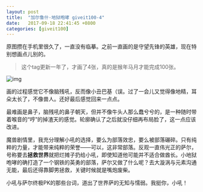 ```yaml
---
layout: post
title:  "加尔鲁什·地狱咆哮 giveit100-4"
date:   2017-09-18 22:41:45 +0800
categories: [giveit100]
---
```


原图攒在手机里很久了，一直没有临摹。之前一直画的是守望先锋的英雄，现在特别想画点儿别的。

> 这个tag更新一年了，才画了4张，真的是猴年马月才能完成100张。

![img](http://om8elxcsh.bkt.clouddn.com/giveit100-4.jpg)

画的过程感觉它不像脑残吼，反而像小丑巴基（误。过了一会儿又觉得像地精，耳朵太长了，不像兽人。还好最后感觉回来一点点。

最难画是鼻子，脑残吼的鼻子朝天，但并不像牛头人那么蠢兮兮的，是一种随时带着喉音的“哼”的掉渣天的感觉。轮廓确认了之后就没仔细再布局脸了，这一点应该改进。

魔兽剧情里，我充分理解小吼的选择，要么为部落效忠，要么被部落碾碎。只有纯粹的力量，才能带来纯粹的荣誉——可以，这非常部落。反观一直伟光正的萨尔，号称要去**拯救世界**就把烂摊子扔给小吼，即使知道他可能并不适合做酋长。小地狱咆哮的确打造了一个钢铁的英勇的部落，萨尔又做了什么呢？去大漩涡与元素沟通无能，最后还得靠脚男拯救，关键时候就是嘴炮废柴。

小吼与萨尔终极PK的那些台词，道出了世界萨的无知与懦弱。我挺你，小吼！
